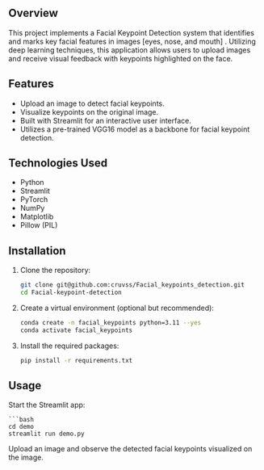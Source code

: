 
## Overview

This project implements a Facial Keypoint Detection system that identifies and marks key facial features in images [eyes, nose, and mouth] . Utilizing deep learning techniques, this application allows users to upload images and receive visual feedback with keypoints highlighted on the face. 

## Features

- Upload an image to detect facial keypoints.
- Visualize keypoints on the original image.
- Built with Streamlit for an interactive user interface.
- Utilizes a pre-trained VGG16 model as a backbone for facial keypoint detection.

## Technologies Used

- Python
- Streamlit
- PyTorch
- NumPy
- Matplotlib
- Pillow (PIL)

## Installation

1. Clone the repository:

   ```bash
   git clone git@github.com:cruvss/Facial_keypoints_detection.git
   cd Facial-keypoint-detection

2. Create a virtual environment (optional but recommended):
    
   ```bash
   conda create -n facial_keypoints python=3.11 --yes
   conda activate facial_keypoints 

3. Install the required packages:

   ```bash
   pip install -r requirements.txt

## Usage
Start the Streamlit app:
    
    ```bash
    cd demo
    streamlit run demo.py
    
Upload an image and observe the detected facial keypoints visualized on the image.